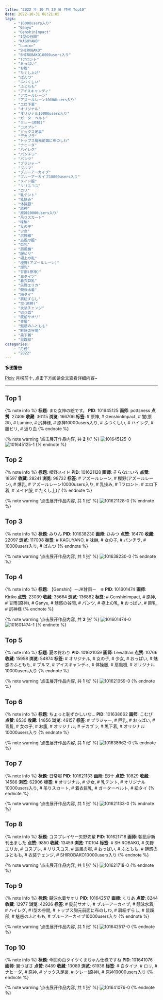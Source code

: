 ```yaml
---
title: "2022 年 10 月 29 日 月榜 Top10"
date: 2022-10-31 06:21:05
tags:
    - "10000users入り"
    - "Ganyu"
    - "GenshinImpact"
    - "I型の谷間"
    - "KAGUYANO"
    - "Lumine"
    - "SHIROBAKO"
    - "SHIROBAKO10000users入り"
    - "Tフロント"
    - "おっぱい"
    - "お腹"
    - "たくし上げ"
    - "ぱんつ"
    - "ふつくしい"
    - "ふともも"
    - "アイスキャンディ"
    - "アズールレーン"
    - "アズールレーン10000users入り"
    - "エロ下着"
    - "オリジナル"
    - "オリジナル10000users入り"
    - "ガーターベルト"
    - "クレー(原神)"
    - "コスプレ"
    - "ソックス足裏"
    - "デカブラ"
    - "トップス胸元前面に布のしわ"
    - "ナヒーダ"
    - "ハイレグ"
    - "パンチラ"
    - "パンツ"
    - "ブラジャー"
    - "ブルマ"
    - "ブルーアーカイブ"
    - "ブルーアーカイブ10000users入り"
    - "メイド服"
    - "リリスコス"
    - "ロリ"
    - "乳テント"
    - "乳挟み"
    - "体操服"
    - "原神"
    - "原神10000users入り"
    - "吊りスカート"
    - "味醂"
    - "女の子"
    - "少女"
    - "尻神様"
    - "島風の服"
    - "巨乳"
    - "扇風機"
    - "服ビリ"
    - "極上の乳"
    - "樫野(アズールレーン)"
    - "爆乳"
    - "甘雨(原神)"
    - "白タイツ"
    - "着衣巨乳"
    - "矢野エリカ"
    - "競泳水着"
    - "紐タイ"
    - "肩紐ずらし"
    - "蛍(原神)"
    - "衣装チェンジ"
    - "返り血"
    - "錠前サオリ"
    - "青髪"
    - "魅惑のふともも"
    - "魅惑の谷間"
    - "黒下着"
    - "鼠蹊部"
categories:
    - "月榜"
    - "2022"
---
```


<i class="fa fa-triangle-exclamation"></i>**多图警告**<i class="fa fa-triangle-exclamation"></i>

[Pixiv](https://www.pixiv.net/) 月榜前十, 点击下方阅读全文查看详细内容~

<!-- more -->

---

## Top 1

{% note info %}
**标题**: また女神の絵です。
**PID**: 101645125 **画师**: pottsness
**点赞**: 27409 **收藏**: 36115 **浏览**: 166706
**标签**: # 原神, # GenshinImpact, # 蛍(原神), # Lumine, # 尻神様, # 原神10000users入り, # ふつくしい, # ハイレグ, # 服ビリ, # 返り血
{% endnote %}

{% note warning '点击展开作品内容, 共 **2** 张' %}
![101645125-0](https://i.pixiv.re/img-original/img/2022/10/02/23/30/33/101645125_p0.jpg)
![101645125-1](https://i.pixiv.re/img-original/img/2022/10/02/23/30/33/101645125_p1.jpg)
{% endnote %}

## Top 2

{% note info %}
**标题**: 樫野メイド
**PID**: 101621128 **画师**: そらなにいろ
**点赞**: 18597 **收藏**: 28241 **浏览**: 98732
**标签**: # アズールレーン, # 樫野(アズールレーン), # 爆乳, # アズールレーン10000users入り, # 乳挟み, # Tフロント, # エロ下着, # メイド服, # たくし上げ
{% endnote %}

{% note warning '点击展开作品内容, 共 **1** 张' %}
![101621128-0](https://i.pixiv.re/img-original/img/2022/10/02/00/00/21/101621128_p0.png)
{% endnote %}

## Top 3

{% note info %}
**标题**: みりん
**PID**: 101638230 **画师**: ひみつ
**点赞**: 16470 **收藏**: 22097 **浏览**: 117008
**标签**: # KAGUYANO, # 味醂, # 女の子, # パンチラ, # 10000users入り, # ぱんつ
{% endnote %}

{% note warning '点击展开作品内容, 共 **1** 张' %}
![101638230-0](https://i.pixiv.re/img-original/img/2022/10/02/18/17/34/101638230_p0.png)
{% endnote %}

## Top 4

{% note info %}
**标题**: 【Genshin】－JK甘雨－　❄️
**PID**: 101601474 **画师**: Kiriko
**点赞**: 23039 **收藏**: 35664 **浏览**: 136862
**标签**: # GenshinImpact, # 原神, # 甘雨(原神), # Ganyu, # 魅惑の谷間, # パンツ, # 極上の乳, # おっぱい, # 巨乳, # 尻神様
{% endnote %}

{% note warning '点击展开作品内容, 共 **2** 张' %}
![101601474-0](https://i.pixiv.re/img-original/img/2022/10/03/14/16/18/101601474_p0.png)
![101601474-1](https://i.pixiv.re/img-original/img/2022/10/03/14/16/18/101601474_p1.png)
{% endnote %}

## Top 5

{% note info %}
**标题**: 夏の終わり
**PID**: 101621059 **画师**: Leviathan
**点赞**: 10766 **收藏**: 15958 **浏览**: 54874
**标签**: # オリジナル, # 女の子, # 少女, # おっぱい, # 魅惑のふともも, # ブルマ, # アイスキャンディ, # 体操服, # 扇風機, # オリジナル10000users入り
{% endnote %}

{% note warning '点击展开作品内容, 共 **1** 张' %}
![101621059-0](https://i.pixiv.re/img-original/img/2022/10/02/00/00/06/101621059_p0.png)
{% endnote %}

## Top 6

{% note info %}
**标题**: ちょっと恥ずかしいな…
**PID**: 101638662 **画师**: こむぴ
**点赞**: 8530 **收藏**: 14856 **浏览**: 46157
**标签**: # ブラジャー, # 巨乳, # おっぱい, # 青髪, # 女の子, # お腹, # オリジナル, # デカブラ, # 黒下着, # オリジナル10000users入り
{% endnote %}

{% note warning '点击展开作品内容, 共 **1** 张' %}
![101638662-0](https://i.pixiv.re/img-original/img/2022/10/02/18/35/29/101638662_p0.jpg)
{% endnote %}

## Top 7

{% note info %}
**标题**: 日常服
**PID**: 101621133 **画师**: EB十
**点赞**: 10829 **收藏**: 14586 **浏览**: 62906
**标签**: # オリジナル, # 少女, # 乳テント, # オリジナル10000users入り, # 吊りスカート, # 着衣巨乳, # ガーターベルト, # 紐タイ
{% endnote %}

{% note warning '点击展开作品内容, 共 **1** 张' %}
![101621133-0](https://i.pixiv.re/img-original/img/2022/10/02/00/00/22/101621133_p0.jpg)
{% endnote %}

## Top 8

{% note info %}
**标题**: コスプレイヤー矢野先輩
**PID**: 101621718 **画师**: 朝凪＠新刊出ました
**点赞**: 9850 **收藏**: 13459 **浏览**: 110104
**标签**: # SHIROBAKO, # 矢野エリカ, # コスプレ, # リリスコス, # 島風の服, # おっぱい, # ふともも, # 魅惑のふともも, # 衣装チェンジ, # SHIROBAKO10000users入り
{% endnote %}

{% note warning '点击展开作品内容, 共 **1** 张' %}
![101621718-0](https://i.pixiv.re/img-original/img/2022/10/02/00/11/36/101621718_p0.jpg)
{% endnote %}

## Top 9

{% note info %}
**标题**: 競泳水着サオリ
**PID**: 101642517 **画师**: くりあ
**点赞**: 8244 **收藏**: 12977 **浏览**: 42926
**标签**: # 錠前サオリ, # ブルーアーカイブ, # 競泳水着, # ハイレグ, # I型の谷間, # トップス胸元前面に布のしわ, # 肩紐ずらし, # 鼠蹊部, # 魅惑のふともも, # ブルーアーカイブ10000users入り
{% endnote %}

{% note warning '点击展开作品内容, 共 **1** 张' %}
![101642517-0](https://i.pixiv.re/img-original/img/2022/10/02/21/00/01/101642517_p0.png)
{% endnote %}

## Top 10

{% note info %}
**标题**: 今回の白タイツくまちゃん仕様ですね
**PID**: 101641076 **画师**: 翼つばさ
**点赞**: 8489 **收藏**: 13089 **浏览**: 61938
**标签**: # 白タイツ, # ロリ, # ナヒーダ, # 原神, # ソックス足裏, # クレー(原神), # 原神10000users入り
{% endnote %}

{% note warning '点击展开作品内容, 共 **1** 张' %}
![101641076-0](https://i.pixiv.re/img-original/img/2022/10/05/00/35/00/101641076_p0.jpg)
{% endnote %}
